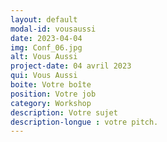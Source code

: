 ```yaml
---
layout: default
modal-id: vousaussi
date: 2023-04-04
img: Conf_06.jpg
alt: Vous Aussi
project-date: 04 avril 2023
qui: Vous Aussi
boite: Votre boîte
position: Votre job
category: Workshop
description: Votre sujet
description-longue : votre pitch. 
---
```

